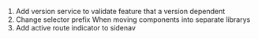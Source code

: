 1. Add version service to validate feature that a version dependent
2. Change selector prefix When moving components into separate librarys
3. Add active route indicator to sidenav
